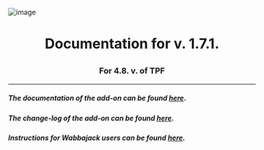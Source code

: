 ![image](https://drive.google.com/uc?export=view&id=1ITccfM7cqLRg1DcopinMxj-TKtBlnSG6)
# <p align="center">Documentation for v. 1.7.1.</p>
### <p align="center">For 4.8. v. of TPF</p>

---

##### The documentation of the add-on can be found [here](DOCUMENTATION.md).

##### The change-log of the add-on can be found [here](CHANGELOG.md).

##### Instructions for Wabbajack users can be found [here](WABBAJACK.md).
